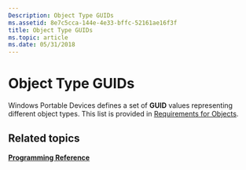 ```yaml
---
Description: Object Type GUIDs
ms.assetid: 8e7c5cca-144e-4e33-bffc-52161ae16f3f
title: Object Type GUIDs
ms.topic: article
ms.date: 05/31/2018
---
```


# Object Type GUIDs

Windows Portable Devices defines a set of **GUID** values representing different object types. This list is provided in [Requirements for Objects](requirements-for-objects.md).

## Related topics

<dl> <dt>

[**Programming Reference**](programming-reference.md)
</dt> </dl>

 

 



